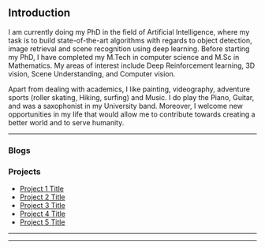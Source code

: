 ## Introduction
I am currently doing my PhD in the field of Artificial Intelligence, where my task is to build state-of-the-art algorithms with regards to object detection, image retrieval and scene recognition using deep learning. Before starting my PhD, I have completed my M.Tech in computer science and M.Sc in Mathematics. My areas of interest include Deep Reinforcement learning, 3D vision, Scene Understanding, and Computer vision. 

Apart from dealing with academics, I like painting, videography, adventure sports (roller skating, Hiking, surfing) and Music. I do play the Piano, Guitar, and was a saxophonist in my University band. Moreover, I welcome new opportunities in my life that would allow me to contribute towards creating a better world and to serve humanity.


---

### Blogs


### Projects

- [Project 1 Title](http://example.com/)
- [Project 2 Title](http://example.com/)
- [Project 3 Title](http://example.com/)
- [Project 4 Title](http://example.com/)
- [Project 5 Title](http://example.com/)

---




---

